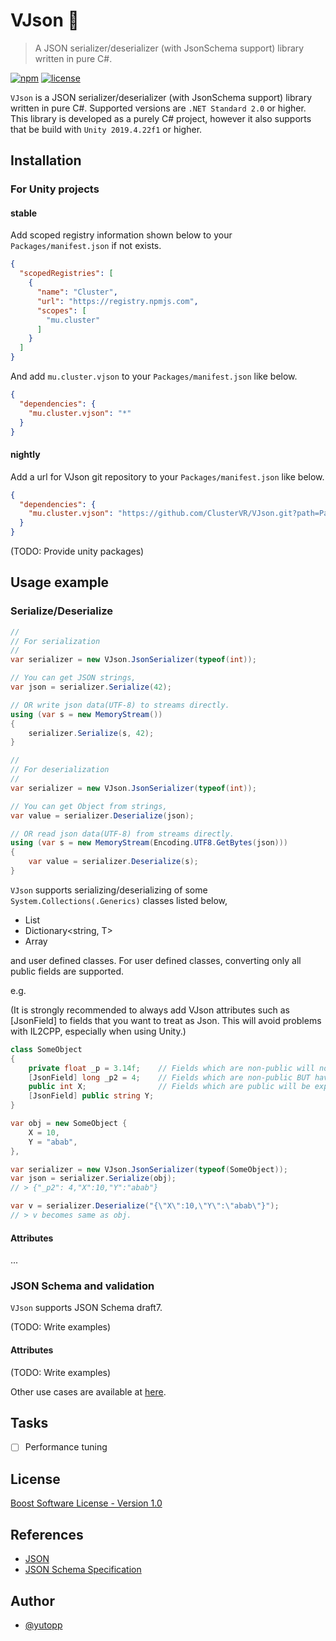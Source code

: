 # VJson 🍣

> A JSON serializer/deserializer (with JsonSchema support) library written in pure C#.

[![npm](https://img.shields.io/npm/v/mu.cluster.vjson)](https://www.npmjs.com/package/mu.cluster.vjson)
[![license](https://img.shields.io/github/license/ClusterVR/VJson.svg)](https://github.com/ClusterVR/VJson/blob/master/LICENSE_1_0.txt)

`VJson` is a JSON serializer/deserializer (with JsonSchema support) library written in pure C#. Supported versions are `.NET Standard 2.0` or higher.  
This library is developed as a purely C# project, however it also supports that be build with `Unity 2019.4.22f1` or higher.

## Installation

### For Unity projects

#### stable

Add scoped registry information shown below to your `Packages/manifest.json` if not exists.

```json
{
  "scopedRegistries": [
    {
      "name": "Cluster",
      "url": "https://registry.npmjs.com",
      "scopes": [
        "mu.cluster"
      ]
    }
  ]
}
```

And add `mu.cluster.vjson` to your `Packages/manifest.json` like below.

```json
{
  "dependencies": {
    "mu.cluster.vjson": "*"
  }
}
```

#### nightly

Add a url for VJson git repository to your `Packages/manifest.json` like below.

```json
{
  "dependencies": {
    "mu.cluster.vjson": "https://github.com/ClusterVR/VJson.git?path=Packages/mu.cluster.vjson"
  }
}
```

(TODO: Provide unity packages)

## Usage example

### Serialize/Deserialize

```csharp
//
// For serialization
//
var serializer = new VJson.JsonSerializer(typeof(int));

// You can get JSON strings,
var json = serializer.Serialize(42);

// OR write json data(UTF-8) to streams directly.
using (var s = new MemoryStream())
{
    serializer.Serialize(s, 42);
}
```

```csharp
//
// For deserialization
//
var serializer = new VJson.JsonSerializer(typeof(int));

// You can get Object from strings,
var value = serializer.Deserialize(json);

// OR read json data(UTF-8) from streams directly.
using (var s = new MemoryStream(Encoding.UTF8.GetBytes(json)))
{
    var value = serializer.Deserialize(s);
}
```

`VJson` supports serializing/deserializing of some `System.Collections(.Generics)` classes listed below,

- List<T>
- Dictionary<string, T>
- Array

and user defined classes. For user defined classes, converting only all public fields are supported.

e.g.

(It is strongly recommended to always add VJson attributes such as [JsonField] to fields that you want to treat as Json. This will avoid problems with IL2CPP, especially when using Unity.)

```csharp
class SomeObject
{
    private float _p = 3.14f;    // Fields which are non-public will not be exported by default.
    [JsonField] long _p2 = 4;    // Fields which are non-public BUT having [JsonField] (+etc) attributes will BE exported!
    public int X;                // Fields which are public will be exported by default, but we strongly recommended to add [JsonField] attributes like below.
    [JsonField] public string Y;
}

var obj = new SomeObject {
    X = 10,
    Y = "abab",
},

var serializer = new VJson.JsonSerializer(typeof(SomeObject));
var json = serializer.Serialize(obj);
// > {"_p2": 4,"X":10,"Y":"abab"}

var v = serializer.Deserialize("{\"X\":10,\"Y\":\"abab\"}");
// > v becomes same as obj.
```

#### Attributes

...

### JSON Schema and validation

`VJson` supports JSON Schema draft7.

(TODO: Write examples)

#### Attributes

(TODO: Write examples)

Other use cases are available at [here](https://github.com/ClusterVR/VJson/tree/master/Assets/VJson/Editor/Tests).

## Tasks

- [ ] Performance tuning

## License

[Boost Software License - Version 1.0](./LICENSE_1_0.txt)

## References

- [JSON](https://www.json.org/)
- [JSON Schema Specification](https://json-schema.org/specification.html)

## Author

- [@yutopp](https://github.com/yutopp)
